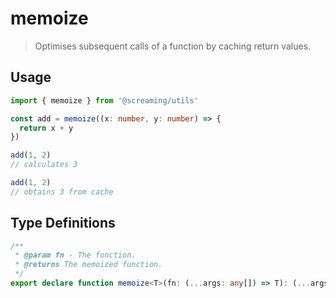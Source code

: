 # memoize

> Optimises subsequent calls of a function by caching return values.

## Usage

```ts
import { memoize } from '@screaming/utils'

const add = memoize((x: number, y: number) => {
  return x + y
})

add(1, 2)
// calculates 3

add(1, 2)
// obtains 3 from cache
```

## Type Definitions

```ts
/**
 * @param fn - The function.
 * @returns The memoized function.
 */
export declare function memoize<T>(fn: (...args: any[]) => T): (...args: any[]) => T
```
